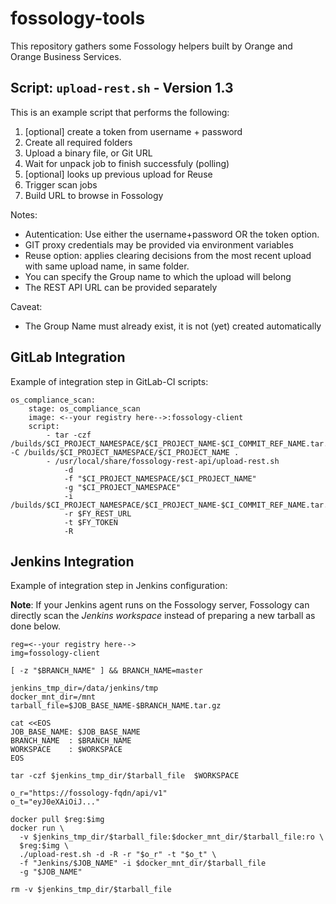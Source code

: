 # fossology-tools

This repository gathers some Fossology helpers built by Orange and Orange Business Services.


## Script: `upload-rest.sh` - Version 1.3

This is an example script that performs the following:
1. [optional] create a token from username + password
1. Create all required folders
1. Upload a binary file, or Git URL
1. Wait for unpack job to finish successfuly (polling)
1. [optional] looks up previous upload for Reuse
1. Trigger scan jobs
1. Build URL to browse in Fossology


Notes:
- Autentication: Use either the username+password OR the token option.
- GIT proxy credentials may be provided via environment variables
- Reuse option: applies clearing decisions from the most recent upload with same upload name, in same folder.
- You can specify the Group name to which the upload will belong
- The REST API URL can be provided separately

Caveat:
- The Group Name must already exist, it is not (yet) created automatically

## GitLab Integration

Example of integration step in GitLab-CI scripts:
```
os_compliance_scan:
    stage: os_compliance_scan
    image: <--your registry here-->:fossology-client
    script:
        - tar -czf /builds/$CI_PROJECT_NAMESPACE/$CI_PROJECT_NAME-$CI_COMMIT_REF_NAME.tar.gz -C /builds/$CI_PROJECT_NAMESPACE/$CI_PROJECT_NAME .
        - /usr/local/share/fossology-rest-api/upload-rest.sh
            -d
            -f "$CI_PROJECT_NAMESPACE/$CI_PROJECT_NAME"
            -g "$CI_PROJECT_NAMESPACE"
            -i /builds/$CI_PROJECT_NAMESPACE/$CI_PROJECT_NAME-$CI_COMMIT_REF_NAME.tar.gz
            -r $FY_REST_URL
            -t $FY_TOKEN
            -R
```

## Jenkins Integration

Example of integration step in Jenkins configuration:

**Note**: If your Jenkins agent runs on the Fossology server, Fossology can directly scan the *Jenkins workspace* instead of preparing a new tarball as done below.


```
reg=<--your registry here-->
img=fossology-client

[ -z "$BRANCH_NAME" ] && BRANCH_NAME=master

jenkins_tmp_dir=/data/jenkins/tmp
docker_mnt_dir=/mnt
tarball_file=$JOB_BASE_NAME-$BRANCH_NAME.tar.gz

cat <<EOS
JOB_BASE_NAME: $JOB_BASE_NAME
BRANCH_NAME  : $BRANCH_NAME
WORKSPACE    : $WORKSPACE
EOS

tar -czf $jenkins_tmp_dir/$tarball_file  $WORKSPACE

o_r="https://fossology-fqdn/api/v1"
o_t="eyJ0eXAiOiJ..."

docker pull $reg:$img
docker run \
  -v $jenkins_tmp_dir/$tarball_file:$docker_mnt_dir/$tarball_file:ro \
  $reg:$img \
  ./upload-rest.sh -d -R -r "$o_r" -t "$o_t" \
  -f "Jenkins/$JOB_NAME" -i $docker_mnt_dir/$tarball_file
  -g "$JOB_NAME"

rm -v $jenkins_tmp_dir/$tarball_file

```


